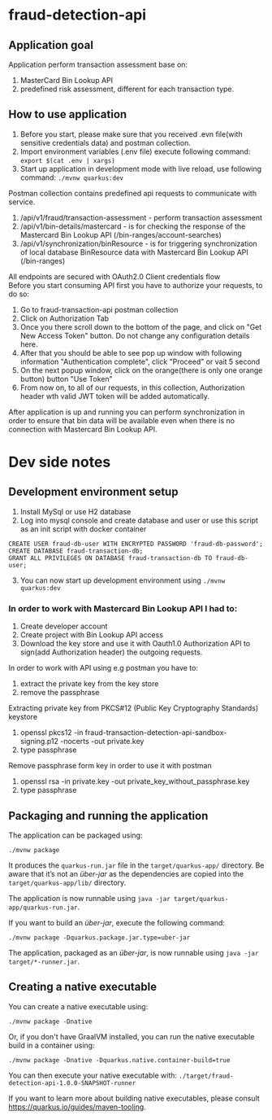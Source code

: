 # fraud-detection-api

## Application goal
Application perform transaction assessment base on:
1. MasterCard Bin Lookup API
2. predefined risk assessment, different for each transaction type.

## How to use application
1. Before you start, please make sure that you received .evn file(with sensitive credentials data) and postman collection.
2. Import environment variables (.env file) execute following command:  ``export $(cat .env | xargs)``
3. Start up application in development mode with live reload, use following command: ``./mvnw quarkus:dev`` </br>

Postman collection contains predefined api requests to communicate with service.
1. /api/v1/fraud/transaction-assessment - perform transaction assessment
2. /api/v1/bin-details/mastercard - is for checking the response of the Mastercard Bin Lookup API (/bin-ranges/account-searches)
3. /api/v1/synchronization/binResource - is for triggering synchronization of local database BinResource data with Mastercard Bin Lookup API (/bin-ranges)

All endpoints are secured with OAuth2.0 Client credentials flow </br>
Before you start consuming API first you have to authorize your requests, to do so:
1. Go to fraud-transaction-api postman collection 
2. Click on Authorization Tab
3. Once you there scroll down to the bottom of the page, and click on "Get New Access Token" button. Do not change any configuration details here.
4. After that you should be able to see pop up window with following information "Authentication complete", click "Proceed" or vait 5 second
5. On the next popup window, click on the orange(there is only one orange button) button "Use Token"
6. From now on, to all of our requests, in this collection, Authorization header wth valid JWT token will be added automatically.

After application is up and running you can perform synchronization in order to ensure that bin data will be available even
when there is no connection with Mastercard Bin Lookup API. </br>

# Dev side notes

## Development environment setup
1. Install MySql or use H2 database
2. Log into mysql console and create database and user or use this script as an init script with docker container
````
CREATE USER fraud-db-user WITH ENCRYPTED PASSWORD 'fraud-db-password';
CREATE DATABASE fraud-transaction-db;
GRANT ALL PRIVILEGES ON DATABASE fraud-transaction-db TO fraud-db-user;
````
3. You can now start up development environment using ``./mvnw quarkus:dev``


### In order to work with Mastercard Bin Lookup API I had to:
1. Create developer account
2. Create project with Bin Lookup API access
3. Download the key store and use it with Oauth1.0 Authorization API to sign(add Authorization header) the outgoing requests.

In order to work with API using e.g postman you have to:
1. extract the private key from the key store
2. remove the passphrase 

Extracting private key from PKCS#12 (Public Key Cryptography Standards) keystore
1. openssl pkcs12 -in fraud-transaction-detection-api-sandbox-signing.p12 -nocerts -out private.key
2. type passphrase

Remove passphrase form key in order to use it with postman
1. openssl rsa -in private.key -out private_key_without_passphrase.key
2. type passphrase





## Packaging and running the application

The application can be packaged using:

```shell script
./mvnw package
```

It produces the `quarkus-run.jar` file in the `target/quarkus-app/` directory.
Be aware that it’s not an _über-jar_ as the dependencies are copied into the `target/quarkus-app/lib/` directory.

The application is now runnable using `java -jar target/quarkus-app/quarkus-run.jar`.

If you want to build an _über-jar_, execute the following command:

```shell script
./mvnw package -Dquarkus.package.jar.type=uber-jar
```

The application, packaged as an _über-jar_, is now runnable using `java -jar target/*-runner.jar`.

## Creating a native executable

You can create a native executable using:

```shell script
./mvnw package -Dnative
```

Or, if you don't have GraalVM installed, you can run the native executable build in a container using:

```shell script
./mvnw package -Dnative -Dquarkus.native.container-build=true
```

You can then execute your native executable with: `./target/fraud-detection-api-1.0.0-SNAPSHOT-runner`

If you want to learn more about building native executables, please consult <https://quarkus.io/guides/maven-tooling>.

